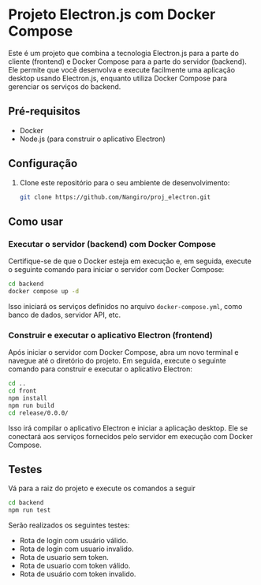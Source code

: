 # Projeto Electron.js com Docker Compose

Este é um projeto que combina a tecnologia Electron.js para a parte do cliente (frontend) e Docker Compose para a parte do servidor (backend). Ele permite que você desenvolva e execute facilmente uma aplicação desktop usando Electron.js, enquanto utiliza Docker Compose para gerenciar os serviços do backend.

## Pré-requisitos

- Docker
- Node.js (para construir o aplicativo Electron)

## Configuração

1. Clone este repositório para o seu ambiente de desenvolvimento:

    ```bash
    git clone https://github.com/Nangiro/proj_electron.git
    ```

## Como usar

### Executar o servidor (backend) com Docker Compose

Certifique-se de que o Docker esteja em execução e, em seguida, execute o seguinte comando para iniciar o servidor com Docker Compose:
```bash
cd backend
docker compose up -d
```

Isso iniciará os serviços definidos no arquivo `docker-compose.yml`, como banco de dados, servidor API, etc.

### Construir e executar o aplicativo Electron (frontend)

Após iniciar o servidor com Docker Compose, abra um novo terminal e navegue até o diretório do projeto. Em seguida, execute o seguinte comando para construir e executar o aplicativo Electron:

```bash
cd ..
cd front
npm install
npm run build
cd release/0.0.0/
```

Isso irá compilar o aplicativo Electron e iniciar a aplicação desktop. Ele se conectará aos serviços fornecidos pelo servidor em execução com Docker Compose.

## Testes
Vá para a raiz do projeto e execute os comandos a seguir
```bash
cd backend
npm run test
```

Serão realizados os seguintes testes:
- Rota de login com usuário válido.
- Rota de login com usuario invalido.
- Rota de usuario sem token.
- Rota de usuario com token válido.
- Rota de usuário com token invalido.
